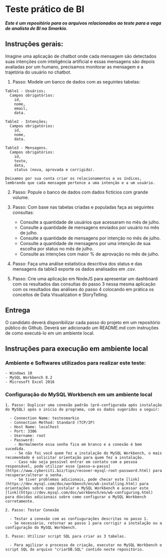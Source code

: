 # Teste prático de BI
**_Este é um repositório para os arquivos relacionados ao teste para a vaga de analista de BI na Smarkio._**

## Instruções gerais:

  Imagine uma aplicação de chatbot onde cada mensagem são detectados suas intenções com inteligência artificial e essas mensagens são depois avaliadas por um humano, precisamos monitorar as mensagem e a trajetória do usuário no chatbot.

  1. Passo: Modele um banco de dados com as seguintes tabelas:
    
    Table1 - Usuários;
      Campos obrigatórios:
        id,
        nome,
        email,
        data.
        
    Table2 - Intenções;
      Campos obrigatórios:
        id,
        nome,
        data.
        
    Table3 - Mensagens.
      Campos obrigatórios:
        id,
        texto,
        data,
        status (nova, aprovada e corrigida).

    Deixamos por sua conta criar os relacionamentos e os índices, lembrando que cada mensagem pertence a uma intenção e a um usuário.

  2. Passo: Popule o banco de dados com dados fictícios com grande volume.

  3. Passo: Com base nas tabelas criadas e populadas faça as seguintes consultas:
      - Consulte a quantidade de usuários que acessaram no mês de julho.
      - Consulte a quantidade de mensagens enviados por usuário no mês de julho.
      - Consulte a quantidade de mensagens por intenção no mês de julho.
      - Consulte a quantidade de mensagens por uma intenção de sua escolha por status no mês de julho.
      - Consulte as intenções com maior % de aprovação no mês de julho. 

  4. Passo: Faça uma análise estatística descritiva dos status e das mensagens da table3 exporte os dados analisados em .csv.

  5. Passo: Crie uma aplicação em NodeJS para apresentar um dashboard com os resultados das consultas do passo 3 nessa mesma aplicação com os resultados das análises do passo 4 colocando em prática os conceitos de Data Visualization e StoryTelling.

## Entrega
  O candidato deverá disponibilizar cada passo do projeto em um repositório público do Github. Deverá ser adicionado um README.md com instruções de como executá-lo em um ambiente local.

## Instruções para execução em ambiente local

### Ambiente e Softwares utilizados para realizar este teste: 
    - Windows 10
    - MySQL Workbench 8.2
    - Microsoft Excel 2016
    
  
### Configuração do MySQL Workbench em um ambiente local
  
    1. Passo: Duplicar uma conexão padrão (pré-configurada após instalação do MySQL) após o início do programa, com os dados sugeridos a seguir:
    
      - Connection Name: testesmarkio
      - Connection Method: Standard (TCP/IP)
      - Host Name: localhost
      - Port: 3306
      - Username: root
      - Password: 
        - Normalmente essa senha fica em branco e a conexão é bem sucedida. 
        - Se não foi você quem fez a instalação do MySQL Workbench, o mais recomendado é solicitar orientação para quem fez a instalação.
        - Caso não seja possível entrar em contato com a pessoa responsável, pode utilizar esse [passo-a-passo](https://www.cyberciti.biz/tips/recover-mysql-root-password.html) para recuperar/alterar a senha.
        - Se tiver problemas adicionais, pode checar este [link](https://dev.mysql.com/doc/workbench/en/wb-installing.html) para orientações sobre como instalar o MySQL Workbench e acessar este [link](https://dev.mysql.com/doc/workbench/en/wb-configuring.html) para dúvidas adicionais sobre como configurar o MySQL Workbench corretamente.
      
    2. Passo: Testar Conexão
    
      - Testar a conexão com as confiugurações descritas no passo 1. 
      - Se necessário, retornar ao passo 1 para corrigir a instalação ou a configuração do MySQL Workbench.
      
    3. Passo: Utilizar script SQL para criar as 3 tabelas.
    
      - Para agilizar o processo de criação, executar no MySQL Workbench o script SQL do arquivo "criarDB.SQL" contido neste repositório.
  



